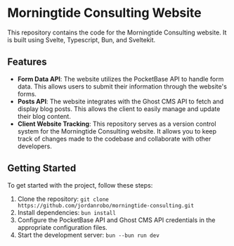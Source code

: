 # Morningtide Consulting Website

This repository contains the code for the Morningtide Consulting website. It is built using Svelte, Typescript, Bun, and Sveltekit.

## Features

- **Form Data API**: The website utilizes the PocketBase API to handle form data. This allows users to submit their information through the website's forms.
- **Posts API**: The website integrates with the Ghost CMS API to fetch and display blog posts. This allows the client to easily manage and update their blog content.
- **Client Website Tracking**: This repository serves as a version control system for the Morningtide Consulting website. It allows you to keep track of changes made to the codebase and collaborate with other developers.

## Getting Started

To get started with the project, follow these steps:

1. Clone the repository: `git clone https://github.com/jordanrobo/morningtide-consulting.git`
2. Install dependencies: `bun install`
3. Configure the PocketBase API and Ghost CMS API credentials in the appropriate configuration files.
4. Start the development server: `bun --bun run dev`
